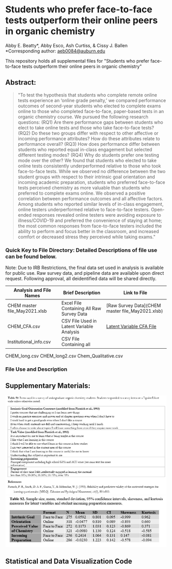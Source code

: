 # Students who prefer face-to-face tests outperform their online peers in organic chemistry
 
Abby E. Beatty*, Abby Esco, Ash Curtiss, & Cissy J. Ballen  
*Corresponding author: aeb0084@auburn.edu

This repository holds all supplemental files for "Students who prefer face-to-face tests outperform their online peers in organic chemistry"

## Abstract: 
> "To test the hypothesis that students who complete remote online tests experience an ‘online grade penalty,’ we compared performance outcomes of second-year students who elected to complete exams online to those who completed face-to-face, paper-based tests in an organic chemistry course. We pursued the following research questions: (RQ1) Are there performance gaps between students who elect to take online tests and those who take face-to-face tests? (RQ2) Do these two groups differ with respect to other affective or incoming performance attributes? How do these attributes relate to performance overall? (RQ3) How does performance differ between students who reported equal in-class engagement but selected different testing modes? (RQ4) Why do students prefer one testing mode over the other? We found that students who elected to take online tests consistently underperformed relative to those who took face-to-face tests. While we observed no difference between the two student groups with respect to their intrinsic goal orientation and incoming academic preparation, students who preferred face-to-face tests perceived chemistry as more valuable than students who preferred to complete exams online. We observed a positive correlation between performance outcomes and all affective factors. Among students who reported similar levels of in-class engagement, online testers underperformed relative to face-to-face testers. Open-ended responses revealed online testers were avoiding exposure to illness/COVID-19 and preferred the convenience of staying at home; the most common responses from face-to-face testers included the ability to perform and focus better in the classroom, and increased comfort or decreased stress they perceived while taking exams."

### Quick Key to File Directory: Detailed Descriptions of file use can be found below.

Note: Due to IRB Restrictions, the final data set used in analysis is available for public use. Raw survey data, and pipeline data are available upon direct request. Following approval, all deidentified data will be shared directly.


Analysis and File Names| Brief Description | Link to File
-------------------------------------|------------------------------------ | -----------------------------------------------------
CHEM master file_May2021.xlsb        |Excel File Containing All Raw Survey Data  | [Raw Survey Data](CHEM master file_May2021.xlsb)
CHEM_CFA.csv                         |CSV File Used in Latent Variable Analysis  | [Latent Variable CFA File](CHEM_CFA.csv)
Institutional_info.csv               |CSV File Containing all
CHEM_long.csv
CHEM_long2.csv
Chem_Qualitative.csv

### File Use and Description



## Supplementary Materials: 

<img src="TableS1.JPG" width="1200">

<img src="TableS2.JPG" width="800">


## Statistical and Data Visualization Code
```ruby

```




